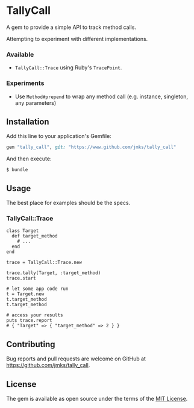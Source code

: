 # TallyCall

A gem to provide a simple API to track method calls.

Attempting to experiment with different implementations.

### Available

* `TallyCall::Trace` using Ruby's `TracePoint`.

### Experiments

* Use `Method#prepend` to wrap any method call (e.g. instance, singleton, any parameters)


## Installation

Add this line to your application's Gemfile:

```ruby
gem "tally_call", git: "https://www.github.com/jmks/tally_call"
```

And then execute:

    $ bundle

## Usage

The best place for examples should be the specs.

### TallyCall::Trace

```
class Target
  def target_method
    # ...
  end
end

trace = TallyCall::Trace.new

trace.tally(Target, :target_method)
trace.start

# let some app code run
t = Target.new
t.target_method
t.target_method

# access your results
puts trace.report
# { "Target" => { "target_method" => 2 } }
```

## Contributing

Bug reports and pull requests are welcome on GitHub at https://github.com/jmks/tally_call.

## License

The gem is available as open source under the terms of the [MIT License](https://opensource.org/licenses/MIT).
